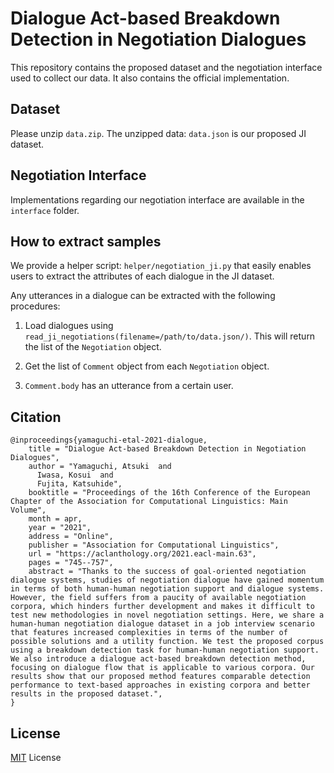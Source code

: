 Dialogue Act-based Breakdown Detection in Negotiation Dialogues
===

This repository contains the proposed dataset and the negotiation interface used to collect our data. It also contains the official implementation.


## Dataset
Please unzip `data.zip`. The unzipped data: `data.json` is our proposed JI dataset.


## Negotiation Interface  
Implementations regarding our negotiation interface are available in the `interface` folder.


## How to extract samples
We provide a helper script: `helper/negotiation_ji.py` that easily enables users to extract the attributes of each dialogue in the JI dataset. 

Any utterances in a dialogue can be extracted with the following procedures:
1. Load dialogues using `read_ji_negotiations(filename=/path/to/data.json/)`. This will return the list of the `Negotiation` object.

2. Get the list of `Comment` object from each `Negotiation` object.


3. `Comment.body` has an utterance from a certain user. 


## Citation  
```
@inproceedings{yamaguchi-etal-2021-dialogue,
    title = "Dialogue Act-based Breakdown Detection in Negotiation Dialogues",
    author = "Yamaguchi, Atsuki  and
      Iwasa, Kosui  and
      Fujita, Katsuhide",
    booktitle = "Proceedings of the 16th Conference of the European Chapter of the Association for Computational Linguistics: Main Volume",
    month = apr,
    year = "2021",
    address = "Online",
    publisher = "Association for Computational Linguistics",
    url = "https://aclanthology.org/2021.eacl-main.63",
    pages = "745--757",
    abstract = "Thanks to the success of goal-oriented negotiation dialogue systems, studies of negotiation dialogue have gained momentum in terms of both human-human negotiation support and dialogue systems. However, the field suffers from a paucity of available negotiation corpora, which hinders further development and makes it difficult to test new methodologies in novel negotiation settings. Here, we share a human-human negotiation dialogue dataset in a job interview scenario that features increased complexities in terms of the number of possible solutions and a utility function. We test the proposed corpus using a breakdown detection task for human-human negotiation support. We also introduce a dialogue act-based breakdown detection method, focusing on dialogue flow that is applicable to various corpora. Our results show that our proposed method features comparable detection performance to text-based approaches in existing corpora and better results in the proposed dataset.",
}
```

## License
[MIT](./LICENSE) License
